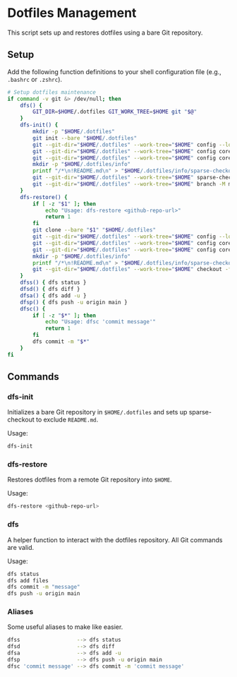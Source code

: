 # Dotfiles Management

This script sets up and restores dotfiles using a bare Git repository.

## Setup

Add the following function definitions to your shell configuration file (e.g., `.bashrc` or `.zshrc`).

```sh
# Setup dotfiles maintenance
if command -v git &> /dev/null; then
    dfs() {
        GIT_DIR=$HOME/.dotfiles GIT_WORK_TREE=$HOME git "$@"
    }
    dfs-init() {
        mkdir -p "$HOME/.dotfiles"
        git init --bare "$HOME/.dotfiles"
        git --git-dir="$HOME/.dotfiles" --work-tree="$HOME" config --local status.showUntrackedFiles no
        git --git-dir="$HOME/.dotfiles" --work-tree="$HOME" config core.sparseCheckout true
        git --git-dir="$HOME/.dotfiles" --work-tree="$HOME" config core.sparseCheckoutCone false
        mkdir -p "$HOME/.dotfiles/info"
        printf "/*\n!README.md\n" > "$HOME/.dotfiles/info/sparse-checkout"
        git --git-dir="$HOME/.dotfiles" --work-tree="$HOME" sparse-checkout reapply
        git --git-dir="$HOME/.dotfiles" --work-tree="$HOME" branch -M main
    }
    dfs-restore() {
        if [ -z "$1" ]; then
            echo "Usage: dfs-restore <github-repo-url>"
            return 1
        fi
        git clone --bare "$1" "$HOME/.dotfiles"
        git --git-dir="$HOME/.dotfiles" --work-tree="$HOME" config --local status.showUntrackedFiles no
        git --git-dir="$HOME/.dotfiles" --work-tree="$HOME" config core.sparseCheckout true
        git --git-dir="$HOME/.dotfiles" --work-tree="$HOME" config core.sparseCheckoutCone false
        mkdir -p "$HOME/.dotfiles/info"
        printf "/*\n!README.md\n" > "$HOME/.dotfiles/info/sparse-checkout"
        git --git-dir="$HOME/.dotfiles" --work-tree="$HOME" checkout -f
    }
    dfss() { dfs status }
    dfsd() { dfs diff }
    dfsa() { dfs add -u }
    dfsp() { dfs push -u origin main }
    dfsc() {
        if [ -z "$*" ]; then
            echo "Usage: dfsc 'commit message'"
            return 1
        fi
        dfs commit -m "$*"
    }
fi
```

## Commands

### dfs-init

Initializes a bare Git repository in `$HOME/.dotfiles` and sets up sparse-checkout to exclude `README.md`.

Usage:

```sh
dfs-init
```

### dfs-restore

Restores dotfiles from a remote Git repository into `$HOME`.

Usage:

```sh
dfs-restore <github-repo-url>
```

### dfs

A helper function to interact with the dotfiles repository. All Git commands are valid.

Usage:

```sh
dfs status
dfs add files
dfs commit -m "message"
dfs push -u origin main
```

### Aliases

Some useful aliases to make like easier.

```sh
dfss                  --> dfs status
dfsd                  --> dfs diff
dfsa                  --> dfs add -u
dfsp                  --> dfs push -u origin main
dfsc 'commit message' --> dfs commit -m 'commit message'
```
